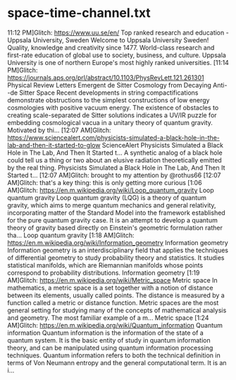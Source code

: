 
# space-time-channel.txt
11:12 PM]Glitch: https://www.uu.se/en/
Top ranked research and education - Uppsala University, Sweden
Welcome to Uppsala University Sweden! Quality, knowledge and creativity since 1477. World-class research and first-rate education of global use to society, business, and culture. Uppsala University is one of northern Europe's most highly ranked universities.
[11:14 PM]Glitch: https://journals.aps.org/prl/abstract/10.1103/PhysRevLett.121.261301
Physical Review Letters
Emergent de Sitter Cosmology from Decaying Anti--de Sitter Space
Recent developments in string compactifications demonstrate obstructions to the simplest constructions of low energy cosmologies with positive vacuum energy. The existence of obstacles to creating scale-separated de Sitter solutions indicates a UV/IR puzzle for embedding cosmological vacua in a unitary theory of quantum gravity. Motivated by thi...
[12:07 AM]Glitch: https://www.sciencealert.com/physicists-simulated-a-black-hole-in-the-lab-and-then-it-started-to-glow
ScienceAlert
Physicists Simulated a Black Hole in The Lab, And Then It Started t...
A synthetic analog of a black hole could tell us a thing or two about an elusive radiation theoretically emitted by the real thing.
Physicists Simulated a Black Hole in The Lab, And Then It Started t...
[12:07 AM]Glitch: brought to my attention by @rothus66
[12:07 AM]Glitch: that's a key thing: this is only getting more curious
[1:06 AM]Glitch: https://en.m.wikipedia.org/wiki/Loop_quantum_gravity
Loop quantum gravity
Loop quantum gravity (LQG) is a theory of quantum gravity, which aims to merge quantum mechanics and general relativity, incorporating matter of the Standard Model into the framework established for the pure quantum gravity case. It is an attempt to develop a quantum theory of gravity based directly on Einstein's geometric formulation rather tha...
Loop quantum gravity
[1:18 AM]Glitch: https://en.m.wikipedia.org/wiki/Information_geometry
Information geometry
Information geometry is an interdisciplinary field that applies the techniques of differential geometry to study probability theory and statistics. It studies statistical manifolds, which are Riemannian manifolds whose points correspond to probability distributions.
Information geometry
[1:19 AM]Glitch: https://en.m.wikipedia.org/wiki/Metric_space
Metric space
In mathematics, a metric space is a set together with a notion of distance between its elements, usually called points. The distance is measured by a function called a metric or distance function. Metric spaces are the most general setting for studying many of the concepts of mathematical analysis and geometry.
The most familiar example of a m...
Metric space
[1:24 AM]Glitch: https://en.m.wikipedia.org/wiki/Quantum_information
Quantum information
Quantum information is the information of the state of a quantum system. It is the basic entity of study in quantum information theory, and can be manipulated using quantum information processing techniques. Quantum information refers to both the technical definition in terms of Von Neumann entropy and the general computational term.
It is an i...

